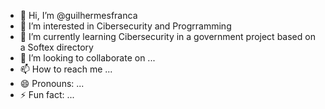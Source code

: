 - 👋 Hi, I’m @guilhermesfranca
- 👀 I’m interested in Cibersecurity and Progrramming
- 🌱 I’m currently learning Cibersecurity in a government project based on a Softex directory
- 💞️ I’m looking to collaborate on ...
- 📫 How to reach me ...
- 😄 Pronouns: ...
- ⚡ Fun fact: ...

<!---
guilhermesfranca/guilhermesfranca is a ✨ special ✨ repository because its `README.md` (this file) appears on your GitHub profile.
You can click the Preview link to take a look at your changes.
--->
